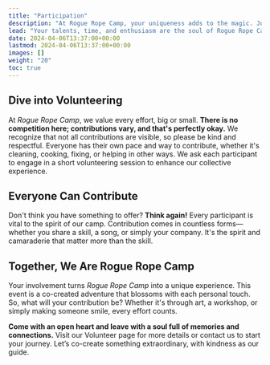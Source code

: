 ```yaml
---
title: "Participation"
description: "At Rogue Rope Camp, your uniqueness adds to the magic. Join us in creating an unforgettable event!"
lead: "Your talents, time, and enthusiasm are the soul of Rogue Rope Camp"
date: 2024-04-06T13:37:00+00:00
lastmod: 2024-04-06T13:37:00+00:00
images: []
weight: "20"
toc: true
---
```

## Dive into Volunteering

At _Rogue Rope Camp_, we value every effort, big or small. **There is no competition here; contributions vary, and that's perfectly okay.** We recognize that not all contributions are visible, so please be kind and respectful. Everyone has their own pace and way to contribute, whether it's cleaning, cooking, fixing, or helping in other ways. We ask each participant to engage in a short volunteering session to enhance our collective experience.

## Everyone Can Contribute

Don't think you have something to offer? **Think again!** Every participant is vital to the spirit of our camp. Contribution comes in countless forms—whether you share a skill, a song, or simply your company. It's the spirit and camaraderie that matter more than the skill.

## Together, We Are Rogue Rope Camp

Your involvement turns _Rogue Rope Camp_ into a unique experience. This event is a co-created adventure that blossoms with each personal touch. So, what will your contribution be? Whether it's through art, a workshop, or simply making someone smile, every effort counts.

**Come with an open heart and leave with a soul full of memories and connections.** Visit our Volunteer page for more details or contact us to start your journey. Let’s co-create something extraordinary, with kindness as our guide.

